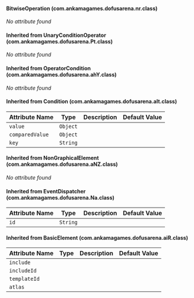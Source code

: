 #### BitwiseOperation (com.ankamagames.dofusarena.nr.class)

*No attribute found*
#### Inherited from UnaryConditionOperator (com.ankamagames.dofusarena.Pt.class)

*No attribute found*
#### Inherited from OperatorCondition (com.ankamagames.dofusarena.ahY.class)

*No attribute found*
#### Inherited from Condition (com.ankamagames.dofusarena.alt.class)

| Attribute Name | Type | Description | Default Value |
|-----|----|---|---|
|``value``|``Object``|        |        |
|``comparedValue``|``Object``|        |        |
|``key``|``String``|        |        |
#### Inherited from NonGraphicalElement (com.ankamagames.dofusarena.aNZ.class)

*No attribute found*
#### Inherited from EventDispatcher (com.ankamagames.dofusarena.Na.class)

| Attribute Name | Type | Description | Default Value |
|-----|----|---|---|
|``id``|``String``|        |        |
#### Inherited from BasicElement (com.ankamagames.dofusarena.aiR.class)

| Attribute Name | Type | Description | Default Value |
|-----|----|---|---|
|``include``||        |        |# 0
|``includeId``||        |        |# 0
|``templateId``||        |        |# 0
|``atlas``||        |        |# 0
